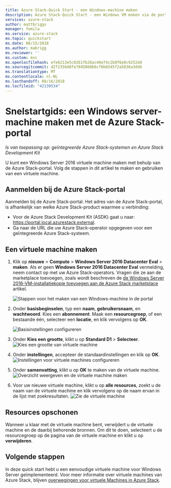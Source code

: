```yaml
---
title: Azure Stack-Quick Start - een Windows-machine maken
description: Azure Stack-Quick Start - een Windows VM maken via de portal
services: azure-stack
author: mattbriggs
manager: femila
ms.service: azure-stack
ms.topic: quickstart
ms.date: 08/15/2018
ms.author: mabrigg
ms.reviewer: ''
ms.custom: mvc
ms.openlocfilehash: efe6213e5c0261fb26ac40e74c2b0f6e0c9252dd
ms.sourcegitcommit: d2f2356d8fe7845860b6cf6b6545f2a5036a3dd6
ms.translationtype: MT
ms.contentlocale: nl-NL
ms.lasthandoff: 08/16/2018
ms.locfileid: "42139534"
---
```

# <a name="quickstart-create-a-windows-server-virtual-machine-with-the-azure-stack-portal"></a>Snelstartgids: een Windows server-machine maken met de Azure Stack-portal

*Is van toepassing op: geïntegreerde Azure Stack-systemen en Azure Stack Development Kit*

U kunt een Windows Server 2016 virtuele machine maken met behulp van de Azure Stack-portal. Volg de stappen in dit artikel te maken en gebruiken van een virtuele machine.

## <a name="sign-in-to-the-azure-stack-portal"></a>Aanmelden bij de Azure Stack-portal

Aanmelden bij de Azure Stack-portal. Het adres van de Azure Stack-portal, is afhankelijk van welke Azure Stack-product waarmee u verbinding:

* Voor de Azure Stack Development Kit (ASDK) gaat u naar: https://portal.local.azurestack.external.
* Ga naar de URL die uw Azure Stack-operator opgegeven voor een geïntegreerde Azure Stack-systeem.

## <a name="create-a-virtual-machine"></a>Een virtuele machine maken

1. Klik op **nieuwe** > **Compute** > **Windows Server 2016 Datacenter Eval** > **maken**. Als er geen **Windows Server 2016 Datacenter Eval** vermelding, neem contact op met uw Azure Stack-operators. Vragen die ze aan de marketplace toevoegen, zoals wordt beschreven de [de Windows Server 2016-VM-installatiekopie toevoegen aan de Azure Stack marketplace](../azure-stack-add-default-image.md) artikel.

    ![Stappen voor het maken van een Windows-machine in de portal](media/azure-stack-quick-windows-portal/image01.png)
2. Onder **basisbeginselen**, typ een **naam**, **gebruikersnaam**, en **wachtwoord**. Kies een **abonnement**. Maak een **resourcegroep**, of een bestaande één, selecteer een **locatie**, en klik vervolgens op **OK**.

    ![Basisinstellingen configureren](media/azure-stack-quick-windows-portal/image02.png)
3. Onder **Kies een grootte**, klikt u op **Standard D1** > **Selecteer**.
    ![Kies een grootte van virtuele machine](media/azure-stack-quick-windows-portal/image03.png)
4. Onder **instellingen**, accepteer de standaardinstellingen en klik op **OK**.
    ![Instellingen voor virtuele machines configureren](media/azure-stack-quick-windows-portal/image04.png)
5. Onder **samenvatting**, klikt u op **OK** te maken van de virtuele machine.
    ![Overzicht weergeven en de virtuele machine maken](media/azure-stack-quick-windows-portal/image05.png)
6. Voor uw nieuwe virtuele machine, klikt u op **alle resources**, zoekt u de naam van de virtuele machine en klik vervolgens op de naam ervan in de lijst met zoekresultaten.
    ![Zie de virtuele machine](media/azure-stack-quick-windows-portal/image06.png)

## <a name="clean-up-resources"></a>Resources opschonen

Wanneer u klaar met de virtuele machine bent, verwijdert u de virtuele machine en de daarbij behorende bronnen. Om dit te doen, selecteert u de resourcegroep op de pagina van de virtuele machine en klikt u op **verwijderen**.

## <a name="next-steps"></a>Volgende stappen

In deze quick start hebt u een eenvoudige virtuele machine voor Windows Server geïmplementeerd. Voor meer informatie over virtuele machines van Azure Stack, blijven [overwegingen voor virtuele Machines in Azure Stack](azure-stack-vm-considerations.md).
